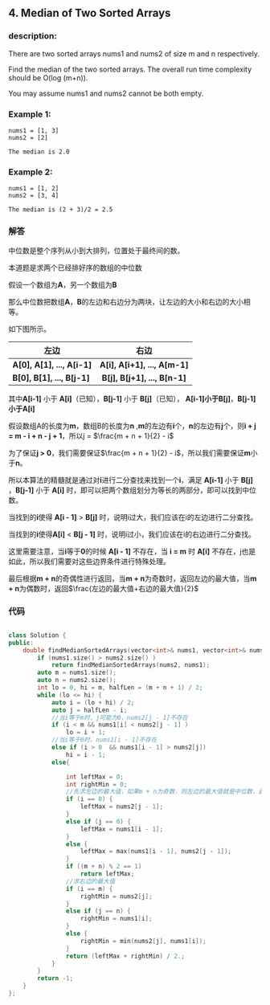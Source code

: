 
## 4. Median of Two Sorted Arrays
### description:
There are two sorted arrays nums1 and nums2 of size m and n respectively.

Find the median of the two sorted arrays. The overall run time complexity should be O(log (m+n)).

You may assume nums1 and nums2 cannot be both empty.
### Example 1:

	nums1 = [1, 3]
	nums2 = [2]

	The median is 2.0
### Example 2:

	nums1 = [1, 2]
	nums2 = [3, 4]
	
	The median is (2 + 3)/2 = 2.5

### 解答

中位数是整个序列从小到大排列，位置处于最终间的数。

本道题是求两个已经排好序的数组的中位数

假设一个数组为**A**，另一个数组为**B**

那么中位数把数组**A**，**B**的左边和右边分为两块，让左边的大小和右边的大小相等。

如下图所示。

|          左边      		     |          右边           |
| ------ |:----:| 
|    **A[0], A[1], ..., A[i-1]**  |  **A[i], A[i+1], ..., A[m-1]** |
|    **B[0], B[1], ..., B[j-1]**  |  **B[j], B[j+1], ..., B[n-1]** |

其中**A[i-1]** 小于 **A[i]**（已知），**B[j-1]** 小于 **B[j]**（已知）， **A[i-1]**小于**B[j]**，**B[j-1]**小于**A[i]**

假设数组A的长度为**m**，数组B的长度为**n** ,**m**的左边有**i**个，**n**的左边有**j**个，则**i + j = m - i + n - j + 1**，所以j = $\frac{m + n + 1}{2} - i$

为了保证**j > 0**，我们需要保证$\frac{m + n + 1}{2} - i$，所以我们需要保证**m**小于**n**。

所以本算法的精髓就是通过对**i**进行二分查找来找到一个**i**，满足 **A[i-1]** 小于 **B[j]** ，**B[j-1]** 小于 **A[i]** 时，即可以把两个数组划分为等长的两部分，即可以找到中位数。

当找到的**i**使得 **A[i - 1]**  > **B[j]** 时，说明i过大，我们应该在i的左边进行二分查找。

当找到的**i**使得**A[i]** <  **B[j - 1]** 时，说明i过小，我们应该在i的右边进行二分查找。

这里需要注意，当**i**等于**0**的时候 **A[i - 1]** 不存在，当 **i = m** 时 **A[i]** 不存在，j也是如此，所以我们需要对这些边界条件进行特殊处理。

最后根据**m + n**的奇偶性进行返回，当**m + n**为奇数时，返回左边的最大值，当**m + n**为偶数时，返回$\frac{左边的最大值+右边的最大值}{2}$
### 代码
```cpp

class Solution {
public:
    double findMedianSortedArrays(vector<int>& nums1, vector<int>& nums2) {
    	if (nums1.size() > nums2.size() ) 
    		return findMedianSortedArrays(nums2, nums1);
    	auto m = nums1.size();
    	auto n = nums2.size();
    	int lo = 0, hi = m, halfLen = (m + n + 1) / 2;
    	while (lo <= hi) {
    		auto i = (lo + hi) / 2;
    		auto j = halfLen - i;
    		//当i等于m时，j可能为0，nums2[j - 1]不存在
    		if (i < m && nums1[i] < nums2[j - 1] )
    			lo = i + 1;
    		//当i等于0时，nums1[i - 1]不存在
    		else if (i > 0  && nums1[i - 1] > nums2[j])
    			hi = i - 1;
    		else{

    			int leftMax = 0;
    			int rightMin = 0;
    			//先求左边的最大值，如果m + n为奇数，则左边的最大值就是中位数，直接返回
    			if (i == 0) {
    				leftMax = nums2[j - 1];
    			}
    			else if (j == 0) {
    				leftMax = nums1[i - 1];
    			}
    			else {
    				leftMax = max(nums1[i - 1], nums2[j - 1]);
    			}
    			if ((m + n) % 2 == 1)
    				return leftMax;
    			//求右边的最大值
    			if (i == m) {
    				rightMin = nums2[j];
    			}
    			else if (j == n) {
    				rightMin = nums1[i];
    			}
    			else {
    				rightMin = min(nums2[j], nums1[i]);
    			}
    			return (leftMax + rightMin) / 2.;
    		}
    	}
    	return -1;
    }
};
```